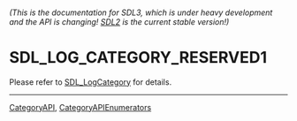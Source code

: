 ###### (This is the documentation for SDL3, which is under heavy development and the API is changing! [SDL2](https://wiki.libsdl.org/SDL2/) is the current stable version!)
# SDL_LOG_CATEGORY_RESERVED1

Please refer to [SDL_LogCategory](SDL_LogCategory) for details.

----
[CategoryAPI](CategoryAPI), [CategoryAPIEnumerators](CategoryAPIEnumerators)

